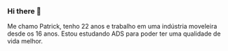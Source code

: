 ### Hi there 👋
Me chamo Patrick, tenho 22 anos e trabalho em uma indústria moveleira desde os 16 anos. Estou estudando ADS para poder ter uma qualidade de vida melhor. 
<!--
**patricklps87/patricklps87** is a ✨ _special_ ✨ repository because its `README.md` (this file) appears on your GitHub profile.

Here are some ideas to get you started:

- 🔭 I’m currently working on ...
- 🌱 I’m currently learning ...
- 👯 I’m looking to collaborate on ...
- 🤔 I’m looking for help with ...
- 💬 Ask me about ...
- 📫 How to reach me: ...
- 😄 Pronouns: ...
- ⚡ Fun fact: ...
-->

